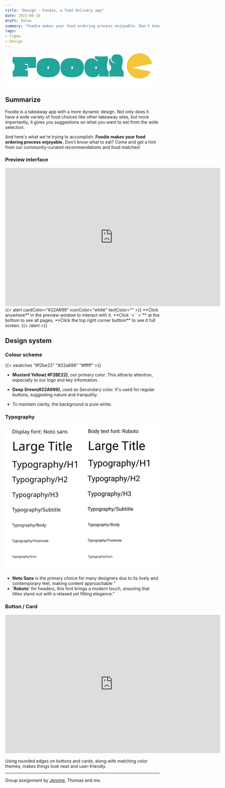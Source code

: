 ```yaml
---
title: "Design - Foodie, a food delivery app"
date: 2023-08-16
draft: false
summary: "Foodie makes your food ordering process enjoyable. Don't know what to eat? Come and get a hint from our community curated recommendations and food matches!"
tags:
- Figma
- Design
---
```

![Foodie!](foodie-Logo.png)

## Summarize

Foodie is a takeaway app with a more dynamic design. Not only does it have a wide variety of food choices like other takeaway sites, but more importantly, it gives you suggestions on what you want to eat from the wide selection.

And here's what we're trying to accomplish: **Foodie makes your food ordering process enjoyable.** Don't know what to eat? Come and get a hint from our community-curated recommendations and food matches!
### Preview interface
<iframe style="border: 1px solid rgba(0, 0, 0, 0.1);" width="700" height="450" src="https://www.figma.com/embed?embed_host=share&url=https%3A%2F%2Fwww.figma.com%2Fproto%2F8XLT012kk3b72NmlQ7FMc7%2FFoodie!%3Fpage-id%3D149%253A15%26type%3Ddesign%26node-id%3D194-447%26viewport%3D592%252C1014%252C0.24%26t%3DM4GsXysxyrWDyRuh-1%26scaling%3Dcontain%26starting-point-node-id%3D194%253A447%26mode%3Ddesign" allowfullscreen></iframe>
{{< alert cardColor="#22A699" iconColor="white" textColor="" >}}
**Click anywhere** in the preview window to interact with it. **Click  `<` `>`** at the bottom to see all pages, **Click the top right corner buttom** to see it full screen.
{{< /alert >}}

## Design system


### Colour scheme

{{< swatches "#f2be22" "#22a699" "#fffff" >}}

- **Mustard Yellow( #F2BE22)**, our primary color. This attracts attention, especially to our logo and key information. 

- **Deep Green(#22A699)**, used as Secondary color. It's used for regular buttons, suggesting nature and tranquility.

- To maintain clarity, the background is pure white.  

### Typography

![image-20230820174101658](image-20230820174101658.png)
- **Noto Sans** is the primary choice for many designers due to its lively and contemporary feel, making content approachable "
-  '**Roboto**' for headers, this font brings a modern touch, ensuring that titles stand out with a relaxed yet fitting elegance."

### Button / Card

<iframe style="border: 1px solid rgba(0, 0, 0, 0.1);" width="700" height="450" src="https://www.figma.com/embed?embed_host=share&url=https%3A%2F%2Fwww.figma.com%2Fproto%2FAXNTbxVFslLCRh1TjeZtL4%2FPart-2%253A-Design-System%3Fpage-id%3D106%253A55%26type%3Ddesign%26node-id%3D118-62%26viewport%3D448%252C293%252C0.59%26t%3DL7t1u9efnDpQgLeJ-1%26scaling%3Dscale-down-width%26mode%3Ddesign" allowfullscreen></iframe>

Using rounded edges on buttons and cards, along with matching color themes, makes things look neat and user-friendly.



---

Group assignment by <u>[Jerome](https://hitori.rocks/)</u>, Thomas and me.


